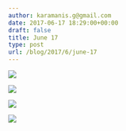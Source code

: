 ```yaml
---
author: karamanis.g@gmail.com
date: 2017-06-17 18:29:00+00:00
draft: false
title: June 17
type: post
url: /blog/2017/6/june-17
---
```




  
   ![](https://images.squarespace-cdn.com/content/v1/4f3f61bae4b063b909445965/1497722554882-WKWE4ORHPG0VJ6BW72CA/ke17ZwdGBToddI8pDm48kJUlZr2Ql5GtSKWrQpjur5t7gQa3H78H3Y0txjaiv_0fDoOvxcdMmMKkDsyUqMSsMWxHk725yiiHCCLfrh8O1z5QPOohDIaIeljMHgDF5CVlOqpeNLcJ80NK65_fV7S1UfNdxJhjhuaNor070w_QAc94zjGLGXCa1tSmDVMXf8RUVhMJRmnnhuU1v2M8fLFyJw/IMG_1397.jpg?format=original)

  

  
   ![](https://images.squarespace-cdn.com/content/v1/4f3f61bae4b063b909445965/1497722555338-D1TP61VZJRKR46KJXI4C/ke17ZwdGBToddI8pDm48kJUlZr2Ql5GtSKWrQpjur5t7gQa3H78H3Y0txjaiv_0fDoOvxcdMmMKkDsyUqMSsMWxHk725yiiHCCLfrh8O1z5QPOohDIaIeljMHgDF5CVlOqpeNLcJ80NK65_fV7S1UfNdxJhjhuaNor070w_QAc94zjGLGXCa1tSmDVMXf8RUVhMJRmnnhuU1v2M8fLFyJw/IMG_1398.jpg?format=original)

  

  
   ![](https://images.squarespace-cdn.com/content/v1/4f3f61bae4b063b909445965/1497722557107-91TSRMOQ8FCASNX7FW7J/ke17ZwdGBToddI8pDm48kJUlZr2Ql5GtSKWrQpjur5t7gQa3H78H3Y0txjaiv_0fDoOvxcdMmMKkDsyUqMSsMWxHk725yiiHCCLfrh8O1z5QPOohDIaIeljMHgDF5CVlOqpeNLcJ80NK65_fV7S1UfNdxJhjhuaNor070w_QAc94zjGLGXCa1tSmDVMXf8RUVhMJRmnnhuU1v2M8fLFyJw/IMG_1399.jpg?format=original)

  

  
   ![](https://images.squarespace-cdn.com/content/v1/4f3f61bae4b063b909445965/1497722558211-4EGDV3NS4SLE5HUW6B1T/ke17ZwdGBToddI8pDm48kLSERMgCVymnItqhne5EfYV7gQa3H78H3Y0txjaiv_0fDoOvxcdMmMKkDsyUqMSsMWxHk725yiiHCCLfrh8O1z5QHyNOqBUUEtDDsRWrJLTmMCg6RGY8TrcVSOIk4QoDPnvjthEs8TAhVmYN7i_-QaEW7L_Q40KNxq4S2FLq3V0y/IMG_1401.jpg?format=original)

  


